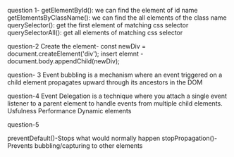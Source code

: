 question 1- getElementById(): we can find the element of id name getElementsByClassName(): we can find the all elements of the class name querySelector(): get the first element of matching css selector querySelectorAll(): get all elements of matching css selector

question-2 Create the element- const newDiv = document.createElement('div'); insert elemnt - document.body.appendChild(newDiv);

question- 3 Event bubbling is a mechanism where an event triggered on a child element propagates upward through its ancestors in the DOM

question-4 Event Delegation is a technique where you attach a single event listener to a parent element to handle events from multiple child elements. Usfulness Performance Dynamic elements

question-5

preventDefault()-Stops what would normally happen stopPropagation()-Prevents bubbling/capturing to other elements
